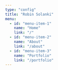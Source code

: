 ```yaml
---
type: "config"
title: "Robin Solanki"
menu:
  - id: "menu-item-1"
    name: "Home"
    link: "/"
  - id: "menu-item-2"
    name: "About"
    link: "/about"
  - id: "menu-item-3"
    name: "Portfolio"
    link: "/portfolio"
---
```

